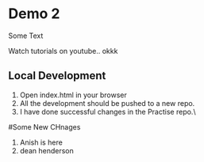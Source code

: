# Demo 2

Some Text

Watch tutorials on youtube.. okkk

## Local Development


1. Open index.html in your browser
2. All the development should be pushed to a new repo.
3. I have done successful changes in the Practise repo.\



#Some New CHnages

1. Anish is here
2. dean henderson



